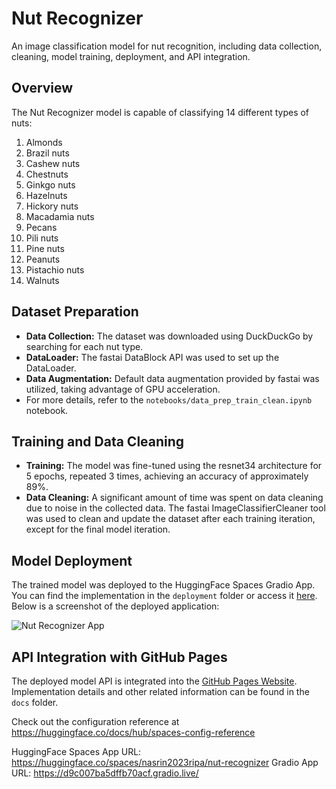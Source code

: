 
# Nut Recognizer

An image classification model for nut recognition, including data collection, cleaning, model training, deployment, and API integration.

## Overview

The Nut Recognizer model is capable of classifying 14 different types of nuts:

1. Almonds
2. Brazil nuts
3. Cashew nuts
4. Chestnuts
5. Ginkgo nuts
6. Hazelnuts
7. Hickory nuts
8. Macadamia nuts
9. Pecans
10. Pili nuts
11. Pine nuts
12. Peanuts
13. Pistachio nuts
14. Walnuts

## Dataset Preparation

- **Data Collection:** The dataset was downloaded using DuckDuckGo by searching for each nut type.
- **DataLoader:** The fastai DataBlock API was used to set up the DataLoader.
- **Data Augmentation:** Default data augmentation provided by fastai was utilized, taking advantage of GPU acceleration.
- For more details, refer to the `notebooks/data_prep_train_clean.ipynb` notebook.

## Training and Data Cleaning

- **Training:** The model was fine-tuned using the resnet34 architecture for 5 epochs, repeated 3 times, achieving an accuracy of approximately 89%.
- **Data Cleaning:** A significant amount of time was spent on data cleaning due to noise in the collected data. The fastai ImageClassifierCleaner tool was used to clean and update the dataset after each training iteration, except for the final model iteration.

## Model Deployment

The trained model was deployed to the HuggingFace Spaces Gradio App. You can find the implementation in the `deployment` folder or access it [here](https://huggingface.co/spaces/nasrin2023ripa/nut-recognizer). Below is a screenshot of the deployed application:

![Nut Recognizer App](raw-almonds.png)

## API Integration with GitHub Pages

The deployed model API is integrated into the [GitHub Pages Website](https://nasrinripa.github.io/nut-recognizer/). Implementation details and other related information can be found in the `docs` folder.


Check out the configuration reference at https://huggingface.co/docs/hub/spaces-config-reference <br>

HuggingFace Spaces App URL: https://huggingface.co/spaces/nasrin2023ripa/nut-recognizer
Gradio App URL: https://d9c007ba5dffb70acf.gradio.live/
